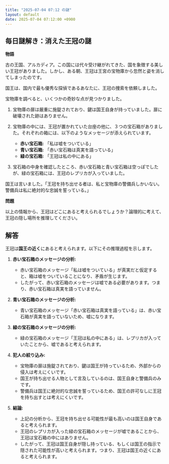```yaml
---
title: "2025-07-04 07:12 の謎"
layout: default
date: 2025-07-04 07:12:00 +0900
---
```

## 毎日謎解き：消えた王冠の謎

**物語**

古の王国、アルカディア。この国には代々受け継がれてきた、国を象徴する美しい王冠がありました。しかし、ある朝、王冠は王宮の宝物庫から忽然と姿を消してしまったのです。

国王は、国内で最も優秀な探偵であるあなたに、王冠の捜索を依頼しました。

宝物庫を調べると、いくつかの奇妙な点が見つかりました。

1.  宝物庫の扉は厳重に施錠されており、鍵は国王自身が持っていました。扉に破壊された跡はありません。
2.  宝物庫の中には、王冠が置かれていた台座の他に、３つの宝石箱がありました。それぞれの箱には、以下のようなメッセージが添えられています。

    *   **赤い宝石箱:** 「私は嘘をついている」
    *   **青い宝石箱:** 「赤い宝石箱は真実を語っている」
    *   **緑の宝石箱:** 「王冠は私の中にある」

3.  宝石箱の中身を確認したところ、赤い宝石箱と青い宝石箱は空っぽでしたが、緑の宝石箱には、王冠のレプリカが入っていました。

国王は言いました。「王冠を持ち出せる者は、私と宝物庫の警備兵しかいない。警備兵は私に絶対的な忠誠を誓っている。」

**問題**

以上の情報から、王冠はどこにあると考えられるでしょうか？論理的に考えて、王冠の隠し場所を推理してください。

## 解答

王冠は**国王の近く**にあると考えられます。以下にその推理過程を示します。

1. **赤い宝石箱のメッセージの分析:**

   *   赤い宝石箱のメッセージ「私は嘘をついている」が真実だと仮定すると、箱は嘘をついていることになり、矛盾が生じます。
   *   したがって、赤い宝石箱のメッセージは嘘である必要があります。つまり、赤い宝石箱は真実を語っていません。

2. **青い宝石箱のメッセージの分析:**

   *   青い宝石箱のメッセージ「赤い宝石箱は真実を語っている」は、赤い宝石箱が真実を語っていないため、嘘になります。

3. **緑の宝石箱のメッセージの分析:**

   *   緑の宝石箱のメッセージ「王冠は私の中にある」は、レプリカが入っていたことから、嘘であると考えられます。

4. **犯人の絞り込み:**

   *   宝物庫の扉は施錠されており、鍵は国王が持っているため、外部からの侵入は考えにくいです。
   *   国王が持ち出せる人物として言及しているのは、国王自身と警備兵のみです。
   *   警備兵は国王に絶対的な忠誠を誓っているため、国王の許可なしに王冠を持ち出すとは考えにくいです。

5. **結論:**

   *   上記の分析から、王冠を持ち出せる可能性が最も高いのは国王自身であると考えられます。
   *   王冠のレプリカが入った緑の宝石箱のメッセージが嘘であることから、王冠は宝石箱の中にはありません。
   *   したがって、王冠は国王自身が隠し持っている、もしくは国王の指示で隠された可能性が高いと考えられます。つまり、王冠は国王の近くにあると考えられます。
